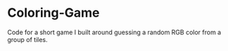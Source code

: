 # Coloring-Game
Code for a short game I built around guessing a random RGB color from a group of tiles.
